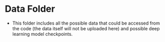# Data Folder
- This folder includes all the possible data that could be accessed from the code (the data itself will not be uploaded here) and possible deep learning model checkpoints.
